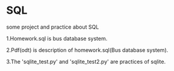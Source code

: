 # SQL
some project and practice about SQL

1.Homework.sql is bus database system.


2.Pdf(odt) is description of homework.sql(Bus database system).


3.The 'sqlite_test.py' and 'sqlite_test2.py' are practices of sqlite.

